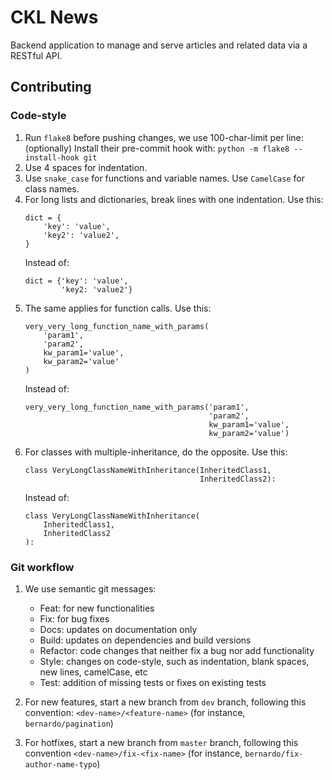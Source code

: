 # CKL News

Backend application to manage and serve articles and related data via a RESTful API.

## Contributing

### Code-style

1. Run `flake8` before pushing changes, we use 100-char-limit per line:  
   (optionally) Install their pre-commit hook with: `python -m flake8 --install-hook git`  
1. Use 4 spaces for indentation.
1. Use `snake_case` for functions and variable names. Use `CamelCase` for class names.
1. For long lists and dictionaries, break lines with one indentation. Use this:  
   ```
   dict = {
       'key': 'value',
       'key2': 'value2',
   }
   ```  
   Instead of:  
   ```
   dict = {'key': 'value',
           'key2: 'value2'}
   ```
1. The same applies for function calls. Use this:  
   ```
   very_very_long_function_name_with_params(
       'param1',
       'param2',
       kw_param1='value',
       kw_param2='value'
   )
   ```  
   Instead of:  
   ```
   very_very_long_function_name_with_params('param1',
                                            'param2',
                                            kw_param1='value',
                                            kw_param2='value')
   ```
1. For classes with multiple-inheritance, do the opposite. Use this:  
   ```
   class VeryLongClassNameWithInheritance(InheritedClass1,
                                          InheritedClass2):
   ```
   Instead of:  
   ```
   class VeryLongClassNameWithInheritance(
       InheritedClass1,
       InheritedClass2
   ):
   ```

### Git workflow

1. We use semantic git messages:
   - Feat: for new functionalities
   - Fix: for bug fixes
   - Docs: updates on documentation only
   - Build: updates on dependencies and build versions
   - Refactor: code changes that neither fix a bug nor add functionality
   - Style: changes on code-style, such as indentation, blank spaces, new lines, camelCase, etc
   - Test: addition of missing tests or fixes on existing tests

1. For new features, start a new branch from `dev` branch, following this convention: `<dev-name>/<feature-name>` (for instance, `bernardo/pagination`)

1. For hotfixes, start a new branch from `master` branch, following this convention `<dev-name>/fix-<fix-name>` (for instance, `bernardo/fix-author-name-typo`)
